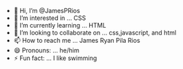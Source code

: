 - 👋 Hi, I’m @JamesPRios
- 👀 I’m interested in ... CSS
- 🌱 I’m currently learning ... HTML
- 💞️ I’m looking to collaborate on ... css,javascript, and html
- 📫 How to reach me ... James Ryan Pila Rios
- 😄 Pronouns: ... he/him
- ⚡ Fun fact: ... I like swimming

<!---
JamesPRios/JamesPRios is a ✨ special ✨ repository because its `README.md` (this file) appears on your GitHub profile.
You can click the Preview link to take a look at your changes.
--->

